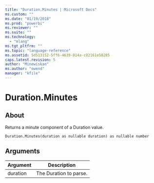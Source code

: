 ```yaml
---
title: "Duration.Minutes | Microsoft Docs"
ms.custom: ""
ms.date: "01/19/2018"
ms.prod: "powerbi"
ms.reviewer: ""
ms.suite: ""
ms.technology: 
  - "mlang"
ms.tgt_pltfrm: ""
ms.topic: "language-reference"
ms.assetid: 5d513152-5ff6-4639-814a-c82161e58285
caps.latest.revision: 5
author: "Minewiskan"
ms.author: "owend"
manager: "kfile"
---
```

# Duration.Minutes

  
## About  
Returns a minute component of a Duration value.  
  
```  
Duration.Minutes(duration as nullable duration) as nullable number  
```  
  
## Arguments  
  
|Argument|Description|  
|------------|---------------|  
|duration|The Duration to parse.|  
  
